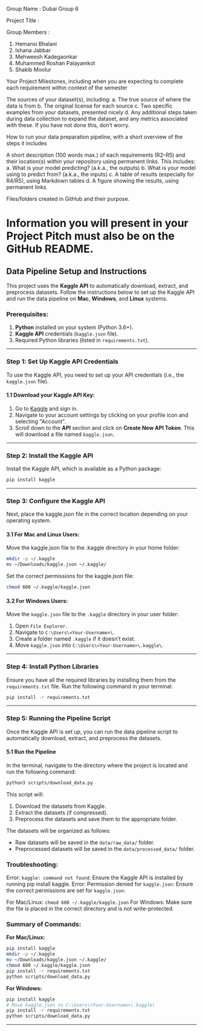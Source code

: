 Group Name : Dubai Group 6

Project Title :

Group Members :
1. Hemansi Bhalani
2. Ishana Jabbar
3. Mehweesh Kadegaonkar
4. Muhammed Roshan Palayamkot
5. Shakib Moolur
   
Your Project Milestones, including when you are expecting to complete each requirement within context of the semester

The sources of your dataset(s), including:
a. The true source of where the data is from
b. The original license for each source
c. Two specific examples from your datasets, presented nicely
d. Any additional steps taken during data collection to expand the dataset, and any metrics associated with these. If you have not done this, don’t worry.

How to run your data preparation pipeline, with a short overview of the steps it includes

A short description (100 words max.) of each requirements (R2–R5) and their location(s) within your repository using permanent links. This includes:
a. What is your model predicting? (a.k.a., the outputs)
b. What is your model using to predict from? (a.k.a., the inputs)
c. A table of results (especially for R4/R5), using Markdown tables
d. A figure showing the results, using permanent links

Files/folders created in GitHub and their purpose.

# Information you will present in your Project Pitch must also be on the GitHub README.


## Data Pipeline Setup and Instructions

This project uses the **Kaggle API** to automatically download, extract, and preprocess datasets. Follow the instructions below to set up the Kaggle API and run the data pipeline on **Mac**, **Windows**, and **Linux** systems.

### Prerequisites:
1. **Python** installed on your system (Python 3.6+).
2. **Kaggle API** credentials (`kaggle.json` file).
3. Required Python libraries (listed in `requirements.txt`).

---

### Step 1: Set Up Kaggle API Credentials
To use the Kaggle API, you need to set up your API credentials (i.e., the `kaggle.json` file).

#### 1.1 Download your Kaggle API Key:
1. Go to [Kaggle](https://www.kaggle.com/) and sign in.
2. Navigate to your account settings by clicking on your profile icon and selecting "Account".
3. Scroll down to the **API** section and click on **Create New API Token**. This will download a file named `kaggle.json`.

---

### Step 2: Install the Kaggle API

Install the Kaggle API, which is available as a Python package:

```bash
pip install kaggle
```
---

### Step 3: Configure the Kaggle API

Next, place the kaggle.json file in the correct location depending on your operating system.


#### 3.1 For Mac and Linux Users:

Move the kaggle.json file to the .kaggle directory in your home folder:

```bash
mkdir -p ~/.kaggle
mv ~/Downloads/kaggle.json ~/.kaggle/
```
Set the correct permissions for the kaggle.json file:

```bash
chmod 600 ~/.kaggle/kaggle.json
```


#### 3.2 For Windows Users:

Move the `kaggle.json` file to the `.kaggle` directory in your user folder:  

1. Open `File Explorer`.  
2. Navigate to `C:\Users\<Your-Username>\`.  
3. Create a folder named `.kaggle` if it doesn’t exist.  
4. Move `kaggle.json` into `C:\Users\<Your-Username>\.kaggle\`.  

---

### Step 4: Install Python Libraries
Ensure you have all the required libraries by installing them from the `requirements.txt` file. Run the following command in your terminal:

```bash
pip install -r requirements.txt
```

---

### Step 5: Running the Pipeline Script

Once the Kaggle API is set up, you can run the data pipeline script to automatically download, extract, and preprocess the datasets.

#### 5.1 Run the Pipeline

In the terminal, navigate to the directory where the project is located and run the following command:

```bash
python3 scripts/download_data.py
```

This script will:

1. Download the datasets from Kaggle.  
2. Extract the datasets (if compressed).  
3. Preprocess the datasets and save them to the appropriate folder.  

The datasets will be organized as follows:

- Raw datasets will be saved in the `data/raw_data/` folder.  
- Preprocessed datasets will be saved in the `data/processed_data/` folder.  

### Troubleshooting:

Error: `kaggle: command not found`: Ensure the Kaggle API is installed by running pip install kaggle.
Error: Permission denied for `kaggle.json`: Ensure the correct permissions are set for `kaggle.json`:

For Mac/Linux: `chmod 600 ~/.kaggle/kaggle.json`
For Windows: Make sure the file is placed in the correct directory and is not write-protected.

### Summary of Commands:
**For Mac/Linux:**
```bash
pip install kaggle
mkdir -p ~/.kaggle
mv ~/Downloads/kaggle.json ~/.kaggle/
chmod 600 ~/.kaggle/kaggle.json
pip install -r requirements.txt
python scripts/download_data.py
```

**For Windows:**
```bash
pip install kaggle
# Move kaggle.json to C:\Users\<Your-Username>\.kaggle\
pip install -r requirements.txt
python scripts/download_data.py
```
---